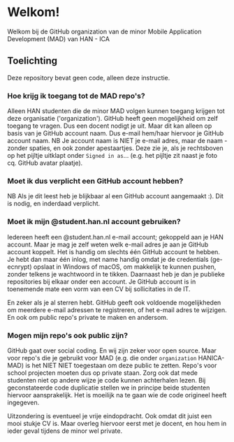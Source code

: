 # Welkom!
Welkom bij de GitHub organization van de minor Mobile Application Development (MAD) van HAN - ICA

## Toelichting
Deze repository bevat geen code, alleen deze instructie.

### Hoe krijg ik toegang tot de MAD repo's?
Alleen HAN studenten die de minor MAD volgen kunnen toegang krijgen tot deze organisatie ('organization'). GitHub heeft geen mogelijkheid om zelf toegang te vragen. Dus een docent nodigt je uit. Maar dit kan alleen op basis van je GitHub account naam. Dus e-mail hem/haar hiervoor je GitHub account naam. NB Je account naam is NIET je e-mail adres, maar de naam - zonder spaties, en ook zonder apestaartjes. Deze zie je, als je rechtsboven op het pijltje uitklapt onder `Signed in as`... (e.g. het pijltje zit naast je foto cq. GitHub avatar plaatje).

### Moet ik dus verplicht een GitHub account hebben?
NB Als je dit leest heb je blijkbaar al een GitHub account aangemaakt :). Dit is nodig, en inderdaad verplicht.

### Moet ik mijn @student.han.nl account gebruiken?
Iedereen heeft een @student.han.nl e-mail account; gekoppeld aan je HAN account. Maar je mag je zelf weten welk e-mail adres je aan je GitHub account koppelt. Het is handig om slechts één GitHub account te hebben. Je hebt dan maar één inlog, met name handig omdat je de credentials (ge-ecnrypt) opslaat in Windows of macOS, om makkelijk te kunnen pushen, zonder telkens je wachtwoord in te tikken. Daarnaast heb je dan je publieke repositories bij elkaar onder een account. Je GitHub account is in toenemende mate een vorm van een CV bij sollicitaties in de IT.

En zeker als je al sterren hebt. GitHub geeft ook voldoende mogelijkheden om meerdere e-mail adressen te registreren, of het e-mail adres te wijzigen. En ook om public repo's private te maken en andersom.

### Mogen mijn repo's ook public zijn?
GitHub gaat over social coding. En wij zijn zeker voor open source. Maar voor repo's die je gebruikt voor MAD (e.g. die onder `organization` HANICA-MAD) is het NIET NIET toegestaan om deze public te zetten. Repo's voor school projecten moeten dus op private staan. Zorg ook dat mede studenten niet op andere wijze je code kunnen achterhalen lezen. Bij geconstateerde code duplicatie stellen we in principe beide studenten hiervoor aansprakelijk. Het is moeilijk na te gaan wie de code origineel heeft ingegeven.

Uitzondering is eventueel je vrije eindopdracht. Ook omdat dit juist een mooi stukje CV is. Maar overleg hiervoor eerst met je docent, en hou hem in ieder geval tijdens de minor wel private.
